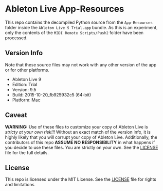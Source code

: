 # Ableton Live App-Resources

This repo contains the decompiled Python source from the `App-Resources` folder inside the `Ableton Live 9 Trial.app` bundle. As this is an experiment, only the contents of the `MIDI Remote Scripts/Push2` folder have been processed.

## Version Info

Note that these source files may not work with any other version of the app or for other platforms.

- Ableton Live 9
- Edition: Trial
- Version: 9.5
- Build: 2015-10-20_fb925932c5 (64-bit)
- Platform: Mac

## Caveat

**WARNING:** Use of these files to customize your copy of Ableton Live is _stricty at your own risk!!!_ Without an exact match of the version info, it is highly likely that you will corrupt your copy of Ableton Live. Additionally, the contributors of this repo **ASSUME NO RESPONSIBILITY** in what happens if you decide to use these files. You are strictly on your own. See the [LICENSE](LICENSE.md) file for the full details.

## License

This repo is licensed under the MIT License. See the [LICENSE](LICENSE.md) file for rights and limitations.
